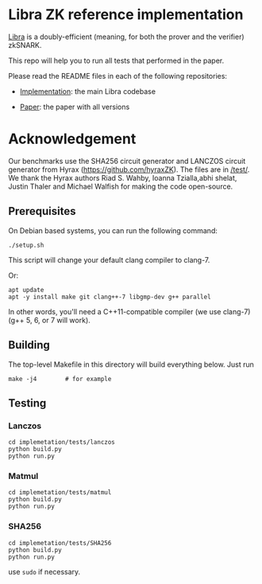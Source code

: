 # Libra ZK reference implementation

[Libra](https://eprint.iacr.org/2019/317) is a doubly-efficient (meaning,
for both the prover and the verifier) zkSNARK.

This repo will help you to run all tests that performed in the paper.

Please read the README files in each of the following repositories:

- [Implementation](https://github.com/sunblaze-ucb/Libra/tree/master/implementation): the main Libra codebase

- [Paper](https://github.com/sunblaze-ucb/Libra/tree/master/paper): the paper with all versions

# Acknowledgement

Our benchmarks use the SHA256 circuit generator and LANCZOS circuit generator from Hyrax (https://github.com/hyraxZK). The files are in [/test/](https://github.com/sunblaze-ucb/Libra/tree/Libra/implementation/tests). We thank the Hyrax authors Riad S. Wahby, Ioanna Tzialla,abhi shelat, Justin Thaler and Michael Walfish for making the code open-source.



## Prerequisites ##

On Debian based systems, you can run the following command:

    ./setup.sh
    
This script will change your default clang compiler to clang-7.

Or:

    apt update
    apt -y install make git clang++-7 libgmp-dev g++ parallel

In other words, you'll need a C++11-compatible compiler (we use clang-7) (g++ 5, 6, or 7 will work).

## Building ##

The top-level Makefile in this directory will build everything below. Just run

    make -j4        # for example

## Testing ##
### Lanczos
    cd implemetation/tests/lanczos
    python build.py
    python run.py

### Matmul
    cd implemetation/tests/matmul
    python build.py
    python run.py

### SHA256
    cd implemetation/tests/SHA256
    python build.py
    python run.py

use `sudo` if necessary.
